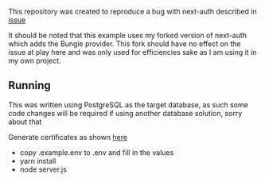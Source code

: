 This repository was created to reproduce a bug with next-auth described in [issue](nextauthjs/next-auth/#625)

It should be noted that this example uses my forked version of next-auth which adds the Bungie provider.
This fork should have no effect on the issue at play here and was only used for efficiencies sake as I am using it in my own project.


Running
-------

This was written using PostgreSQL as the target database, as such some code changes will be required if using another database solution, sorry about that

Generate certificates as shown [here](https://next-auth.js.org/providers/apple#example-server)

* copy .example.env to .env and fill in the values
* yarn install
* node server.js

